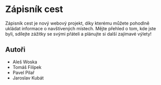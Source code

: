 <h1>Zápisník cest</h1>

<p>Zápisník cest je nový webový projekt, díky kterému můžete pohodlně ukládat informace o navštívených místech. Mějte přehled o tom, kde jste byli,
sdílejte zážitky se svými přáteli a plánujte si další zajímavé výlety!</p>

<h2>Autoři</h2>
<ul>
	<li>Aleš Woska</li>
	<li>Tomáš Filípek</li>
	<li>Pavel Pilař</li>
	<li>Jaroslav Kubát</li>
</ul>